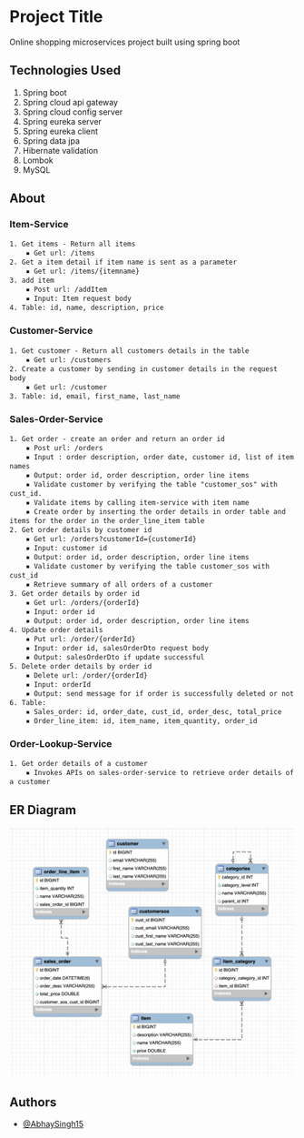 
# Project Title

Online shopping microservices project built using spring boot

## Technologies Used
1. Spring boot
2. Spring cloud api gateway
3. Spring cloud config server
4. Spring eureka server
5. Spring eureka client
6. Spring data jpa
7. Hibernate validation
8. Lombok
9. MySQL

## About

### Item-Service
	1. Get items - Return all items
		▪ Get url: /items
	2. Get a item detail if item name is sent as a parameter
		▪ Get url: /items/{itemname}
	3. add item
		▪ Post url: /addItem
        ▪ Input: Item request body
	4. Table: id, name, description, price

### Customer-Service
	1. Get customer - Return all customers details in the table
		▪ Get url: /customers
	2. Create a customer by sending in customer details in the request body
		▪ Get url: /customer
	3. Table: id, email, first_name, last_name

### Sales-Order-Service
	1. Get order - create an order and return an order id
		▪ Post url: /orders
		▪ Input : order description, order date, customer id, list of item names
		▪ Output: order id, order description, order line items
		▪ Validate customer by verifying the table "customer_sos" with cust_id.
		▪ Validate items by calling item-service with item name
		▪ Create order by inserting the order details in order table and items for the order in the order_line_item table
	2. Get order details by customer id
		▪ Get url: /orders?customerId={customerId}
		▪ Input: customer id
		▪ Output: order id, order description, order line items
		▪ Validate customer by verifying the table customer_sos with cust_id
		▪ Retrieve summary of all orders of a customer
	3. Get order details by order id
		▪ Get url: /orders/{orderId}
		▪ Input: order id
		▪ Output: order id, order description, order line items
	4. Update order details
		▪ Put url: /order/{orderId}
		▪ Input: order id, salesOrderDto request body
		▪ Output: salesOrderDto if update successful
	5. Delete order details by order id
		▪ Delete url: /order/{orderId}
		▪ Input: orderId
		▪ Output: send message for if order is successfully deleted or not
	6. Table:
		▪ Sales_order: id, order_date, cust_id, order_desc, total_price
        ▪ Order_line_item: id, item_name, item_quantity, order_id

### Order-Lookup-Service
	1. Get order details of a customer 
        ▪ Invokes APIs on sales-order-service to retrieve order details of a customer

## ER Diagram
![Alt text](/ER_Diagram.png)

## Authors
- [@AbhaySingh15](https://github.com/AbhaySingh15)



